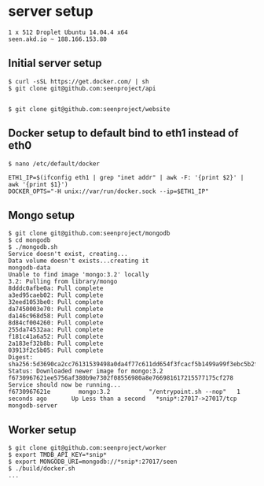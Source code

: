 # server setup

    1 x 512 Droplet Ubuntu 14.04.4 x64
    seen.akd.io ~ 188.166.153.80

## Initial server setup

    $ curl -sSL https://get.docker.com/ | sh
    $ git clone git@github.com:seenproject/api


    $ git clone git@github.com:seenproject/website

## Docker setup to default bind to eth1 instead of eth0

    $ nano /etc/default/docker

    ETH1_IP=$(ifconfig eth1 | grep "inet addr" | awk -F: '{print $2}' | awk '{print $1}')
    DOCKER_OPTS="-H unix://var/run/docker.sock --ip=$ETH1_IP"

## Mongo setup

    $ git clone git@github.com:seenproject/mongodb
    $ cd mongodb
    $ ./mongodb.sh
    Service doesn't exist, creating...
    Data volume doesn't exists...creating it
    mongodb-data
    Unable to find image 'mongo:3.2' locally
    3.2: Pulling from library/mongo
    8dddc0afbe0a: Pull complete
    a3ed95caeb02: Pull complete
    32eed1053be0: Pull complete
    da7450003e70: Pull complete
    da146c968d58: Pull complete
    8d84cf004260: Pull complete
    255da74532aa: Pull complete
    f181c41a6a52: Pull complete
    2a183ef32b8b: Pull complete
    03913f2c5b05: Pull complete
    Digest: sha256:5d3690ca2cc76131539498a0da4f77c611dd654f3fcacf5b1499a99f3ebc5b2f
    Status: Downloaded newer image for mongo:3.2
    f6730967621ee5756af380b9e7302f08556980a8e766981617215577175cf278
    Service should now be running...
    f6730967621e        mongo:3.2           "/entrypoint.sh --nop"   1 seconds ago       Up Less than a second   *snip*:27017->27017/tcp   mongodb-server

## Worker setup

    $ git clone git@github.com:seenproject/worker
    $ export TMDB_API_KEY=*snip*
    $ export MONGODB_URI=mongodb://*snip*:27017/seen
    $ ./build/docker.sh
    ...
